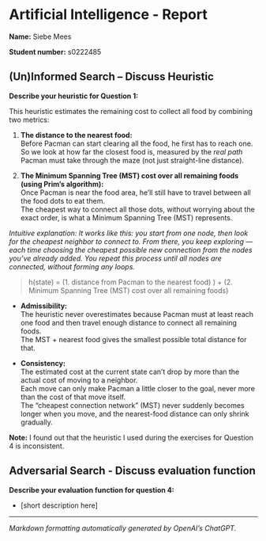 # Artificial Intelligence - Report

**Name:** Siebe Mees

**Student number:** s0222485



## (Un)Informed Search – Discuss Heuristic

**Describe your heuristic for Question 1:**

This heuristic estimates the remaining cost to collect all food by combining two metrics:

1. **The distance to the nearest food:**  
   Before Pacman can start clearing all the food, he first has to reach one.  
   So we look at how far the closest food is, measured by the *real path* Pacman must take through the maze (not just straight-line distance).

2. **The Minimum Spanning Tree (MST) cost over all remaining foods (using Prim’s algorithm):**  
   Once Pacman is near the food area, he’ll still have to travel between all the food dots to eat them.  
   The cheapest way to connect all those dots, without worrying about the exact order, is what a Minimum Spanning Tree (MST) represents.

_Intuitive explanation: It works like this: you start from one node, then look for the cheapest neighbor to connect to. From there, you keep exploring — each time choosing the cheapest possible new connection from the nodes you’ve already added. You repeat this process until all nodes are connected, without forming any loops._

> h(state) = (1. distance from Pacman to the nearest food) ) + (2. Minimum Spanning Tree (MST) cost over all remaining foods)

- **Admissibility:**  
  The heuristic never overestimates because Pacman must at least reach one food and then travel enough distance to connect all remaining foods.  
  The MST + nearest food gives the smallest possible total distance for that.

- **Consistency:**  
  The estimated cost at the current state can’t drop by more than the actual cost of moving to a neighbor.  
  Each move can only make Pacman a little closer to the goal, never more than the cost of that move itself.  
  The “cheapest connection network” (MST) never suddenly becomes longer when you move, and the nearest-food distance can only shrink gradually.  

**Note:** I found out that the heuristic I used during the exercises for Question 4 is inconsistent.

## Adversarial Search - Discuss evaluation function

**Describe your evaluation function for question 4:**
- [short description here]

---

*Markdown formatting automatically generated by OpenAI’s ChatGPT.*